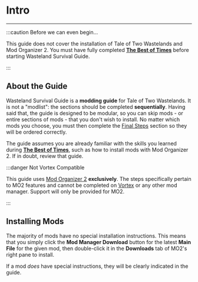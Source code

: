# Intro
---

:::caution Before we can even begin...

This guide does not cover the installation of Tale of Two Wastelands and Mod Organizer 2. 
You must have fully completed [**The Best of Times**](https://thebestoftimes.moddinglinked.com/)
before starting Wasteland Survival Guide.

:::

## About the Guide

Wasteland Survival Guide is a **modding guide** for Tale of Two Wastelands. It is not a "modlist": the 
sections should be completed **sequentially**. Having said that, the guide is designed to be modular, so you
can skip mods - or entire sections of mods - that you don't wish to install. No matter which mods you choose, 
you must then complete the [Final Steps](finish) section so they will be ordered correctly.

The guide assumes you are already familiar with the skills you learned during 
[**The Best of Times**](https://thebestoftimes.moddinglinked.com/), such as how to install mods with 
Mod Organizer 2. If in doubt, review that guide.

:::danger Not Vortex Compatible

This guide uses [Mod Organizer 2](https://www.nexusmods.com/skyrimspecialedition/mods/6194)
**exclusively**. The steps specifically pertain to MO2 features and cannot be completed
on [Vortex](tools-avoid#vortex) or any other mod manager. Support will only be provided for MO2.

:::

## Installing Mods

The majority of mods have no special installation instructions. This means that you simply click the 
**Mod Manager Download** button for the latest **Main File** for the given mod, then double-click it 
in the **Downloads** tab of MO2's right pane to install.

If a mod *does* have special instructions, they will be clearly indicated in the guide.